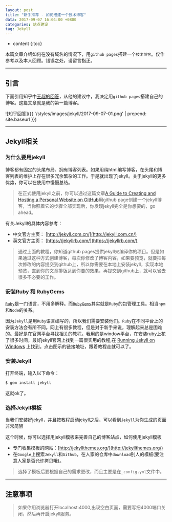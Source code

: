 ```yaml
---
layout: post
title: "新手推荐 - 如何搭建一个技术博客"
data: 2017-09-07 16:04:00 +0800
categories: 站点建设
tag: Jekyll
---
```

* content
{:toc}


本篇文章介绍如何在没有域名的情况下，用`github pages`搭建一个`技术博客`。仅作参考以及本人回顾。错误之处，请留言指正。

<!-- more -->

---------------

## 引言

下面引用知乎中[王超的回答](https://www.zhihu.com/question/19907364)，从他的建议中，我决定用`github pages`搭建自己的博客。这篇文章就是我的第一篇博客。

![知乎回答]({{ '/styles/images/jekyll/2017-09-07-01.png' | prepend: site.baseurl }})

---------------

## Jekyll相关

### 为什么要用jekyll

博客都有固定的头尾布局、拥有博客列表。如果用纯html编写博客，在头尾和博客列表的维护上存在很多冗余繁杂的工作。于是就出现了jekyll。关于jekyll的更多优势，你可以在使用中慢慢总结。

>在正式使用jekyll之前，你可以通过这篇文章[A Guide to Creating and Hosting a Personal Website on GitHub](http://jmcglone.com/guides/github-pages/)用github page创建一个jekyll博客，当你照着它的步骤全部实现后，你发现jekyll完全是你想要的，go ahead。

有关Jekyll的具体内容参考：

+ 中文官方主页： [http://jekyll.com.cn/](http://jekyll.com.cn/)
+ 英文官方主页： [https://jekyllrb.com/](https://jekyllrb.com/)

>通过上面的教程，你知道github pages提供jekyll来编译你的项目。但是如果通过这种方式创建博客，每次你修改了博客内容，如果要预览，就要把每次修改的内容提交到github上，所以你需要在本地上安装jekyll，实现本地预览，直到你的文章排版达到你要的效果，再提交到github上，就可以省去很多不必要的工作。


### 安装Ruby 和 RubyGems

[`Ruby`](http://www.ruby-lang.org/zh_cn/downloads/)是一门语言，不用多解释。而[`RubyGems`](https://rubygems.org/pages/download)其实就是`Ruby`的包管理工具。相当`npm`和`Node`的关系。

因为`Jekyll`是用`Ruby`语言编写的，所以我们需要安装他们。`Ruby`在不同平台上的安装方法会有所不同。网上有很多教程，但是对于新手来说，理解起来总是困难的。最好是在官网平台寻找相关的教程。我用的是window平台，在安装ruby上花了很多时间，最好jekyll官网上找到一篇很实用的教程,在 [Running Jekyll on Windows](http://jekyllrb.com/docs/windows/#installation) 上找到。点击图示的链接地址，跟着教程走就可以了。


### 安装Jekyll

打开终端，输入以下命令：

```ruby
$ gem install jekyll
```

这就ok了。

### 选择Jekyll模板

当我们安装好jekyll，并且按[教程](http://jekyll.com.cn/docs/quickstart/)启动jekyll之后，可以看到`Jekyll`为你生成的页面非常简陋

这个时候，你可以选择用jekyll模板来完善自己的博客站点，如何使用jekyll模板

+ 专门收集模板的网站：[http://jekyllthemes.org/](http://jekyllthemes.org/)
+ 在`Google`上搜索`Jekyll`和`Github`，在人家的仓库中`download`别人的模板(要注意人家是否允许拷贝哦)。

>选择了模板后要根据自己的需求更改，而且主要是在`_config.yml`文件中。

---------------
## 注意事项
>如果你用浏览器打开localhost:4000,出现空白页面，需要写把4000端口关闭，然后再开启jekyll服务。